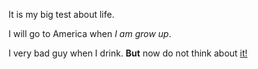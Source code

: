 It is my big test about life.

I will go to America when *I am grow up*.


I very bad guy when I drink. **But** now do not think about [it!](https://www.kinopoisk.ru/film/ono-2-2019-686898/)
